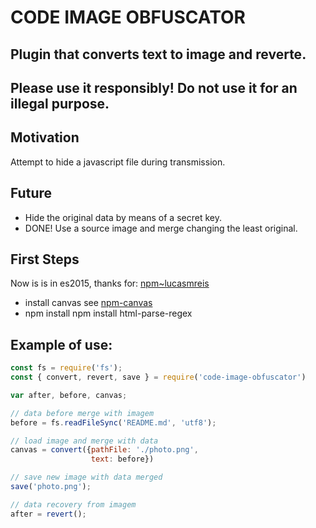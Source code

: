 # CODE IMAGE OBFUSCATOR

## Plugin that converts text to image and reverte.
## Please use it responsibly! Do not use it for an illegal purpose.

## Motivation
Attempt to hide a javascript file during transmission.

## Future
* Hide the original data by means of a secret key.
* DONE! Use a source image and merge changing the least original.

## First Steps
Now is is in es2015, thanks for:
[npm~lucasmreis](https://www.npmjs.com/~lucasmreis)

* install canvas see [npm-canvas](https://www.npmjs.com/package/canvas)
* npm install npm install html-parse-regex


## Example of use:
```javascript
const fs = require('fs');
const { convert, revert, save } = require('code-image-obfuscator')

var after, before, canvas;

// data before merge with imagem
before = fs.readFileSync('README.md', 'utf8');

// load image and merge with data
canvas = convert({pathFile: './photo.png',
                  text: before})

// save new image with data merged
save('photo.png');

// data recovery from imagem
after = revert();
```